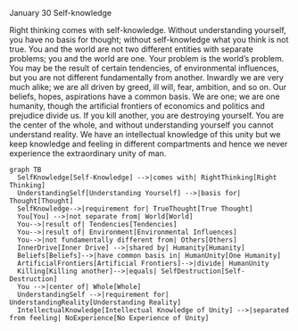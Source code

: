 January 30 
Self-knowledge

Right thinking comes with self-knowledge. Without understanding yourself, you have no basis for thought; without self-knowledge what you think is not true.
You and the world are not two different entities with separate problems; you and the world are one. Your problem is the world’s problem. You may be the result of certain tendencies, of environmental influences, but you are not different fundamentally from another. Inwardly we are very much alike; we are all driven by greed, ill will, fear, ambition, and so on. Our beliefs, hopes, aspirations have a common basis. We are one; we are one humanity, though the artificial frontiers of economics and politics and prejudice divide us. If you kill another, you are destroying yourself. You are the center of the whole, and without understanding yourself you cannot understand reality.
We have an intellectual knowledge of this unity but we keep knowledge and feeling in different compartments and hence we never experience the extraordinary unity of man.

```mermaid
graph TB
  SelfKnowledge[Self-Knowledge] -->|comes with| RightThinking[Right Thinking]
  UnderstandingSelf[Understanding Yourself] -->|basis for| Thought[Thought]
  SelfKnowledge-->|requirement for| TrueThought[True Thought]
  You[You] -->|not separate from| World[World]
  You-->|result of| Tendencies[Tendencies] 
  You-->|result of| Environment[Environmental Influences] 
  You-->|not fundamentally different from| Others[Others]
  InnerDrive[Inner Drive] -->|shared by| Humanity[Humanity]
  Beliefs[Beliefs]-->|have common basis in| HumanUnity[One Humanity]
  ArtificialFrontiers[Artificial Frontiers]-->|divide| HumanUnity
  Killing[Killing another]-->|equals| SelfDestruction[Self-Destruction]
  You -->|center of| Whole[Whole]
  UnderstandingSelf -->|requirement for| UnderstandingReality[Understanding Reality]
  IntellectualKnowledge[Intellectual Knowledge of Unity] -->|separated from feeling| NoExperience[No Experience of Unity] 
```